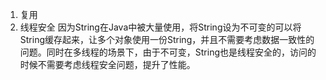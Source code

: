 1. 复用
2. 线程安全
因为String在Java中被大量使用，将String设为不可变的可以将String缓存起来，让多个对象使用一份String，并且不需要考虑数据一致性的问题。同时在多线程的场景下，由于不可变，String也是线程安全的，访问的时候不需要考虑线程安全问题，提升了性能。